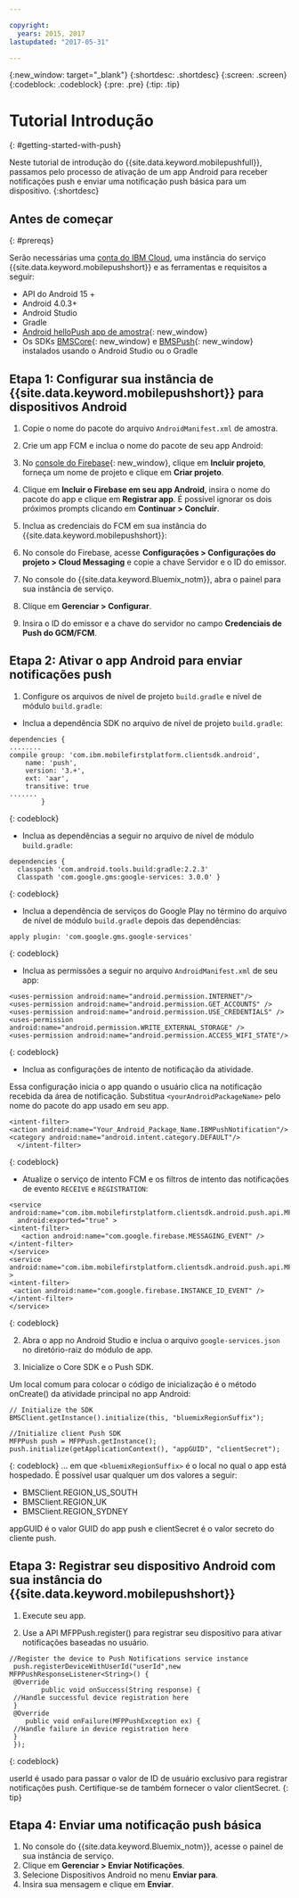 ```yaml
---

copyright:
  years: 2015, 2017
lastupdated: "2017-05-31"

---
```


{:new_window: target="_blank"}
{:shortdesc: .shortdesc}
{:screen: .screen}
{:codeblock: .codeblock}
{:pre: .pre}
{:tip: .tip}

# Tutorial Introdução
{: #getting-started-with-push}

Neste tutorial de introdução do {{site.data.keyword.mobilepushfull}}, passamos pelo processo de ativação de um app Android para receber notificações push e enviar uma notificação push básica para um dispositivo.
{:shortdesc}

<div id="prerequisites"></div>

## Antes de começar
{: #prereqs}

Serão necessárias uma [conta do IBM Cloud](https://console.bluemix.net/registration/), uma instância do
serviço {{site.data.keyword.mobilepushshort}} e as ferramentas e requisitos a seguir:

  * API do Android 15 +
  * Android 4.0.3+
  * Android Studio
  * Gradle
  * [Android helloPush app de amostra](https://github.com/ibm-bluemix-mobile-services/bms-samples-android-hellopush){: new_window}
  * Os SDKs [BMSCore](https://github.com/ibm-bluemix-mobile-services/bms-clientsdk-android-core){: new_window} e
[BMSPush](https://github.com/ibm-bluemix-mobile-services/bms-clientsdk-android-push){: new_window} instalados usando
o Android Studio ou o Gradle

## Etapa 1: Configurar sua instância de {{site.data.keyword.mobilepushshort}} para dispositivos Android

1. Copie o nome do pacote do arquivo `AndroidManifest.xml` de amostra.

2. Crie um app FCM e inclua o nome do pacote de seu app Android:
  1. No [console do Firebase](https://console.firebase.google.com){: new_window}, clique em **Incluir projeto**, forneça um
nome de projeto e clique em **Criar projeto**.
  2. Clique em **Incluir o Firebase em seu app Android**, insira o nome do pacote do app e clique em **Registrar app**. É possível ignorar os
dois próximos prompts clicando em **Continuar > Concluir**. 

3. Inclua as credenciais do FCM em sua instância do {{site.data.keyword.mobilepushshort}}:
  1. No console do Firebase, acesse **Configurações > Configurações do projeto > Cloud Messaging** e copie a chave Servidor e o ID do emissor.
  2. No console do {{site.data.keyword.Bluemix_notm}}, abra o painel para sua instância de serviço.
  3. Clique em **Gerenciar > Configurar**.
  4. Insira o ID do emissor e a chave do servidor no campo **Credenciais de Push do GCM/FCM**.

## Etapa 2: Ativar o app Android para enviar notificações push

1. Configure os arquivos de nível de projeto `build.gradle` e nível de módulo `build.gradle`:

  * Inclua a dependência SDK no arquivo de nível de projeto `build.gradle`:
  
  ```
  dependencies {
  ........
  compile group: 'com.ibm.mobilefirstplatform.clientsdk.android',
      name: 'push',
      version: '3.+',
      ext: 'aar',
      transitive: true
  .......
	      }
  ```
  {: codeblock}

  * Inclua as dependências a seguir no arquivo de nível de módulo `build.gradle`:
  
  ```
  dependencies {
    classpath 'com.android.tools.build:gradle:2.2.3'
    Classpath 'com.google.gms:google-services: 3.0.0' }
  ```
  {: codeblock}
  
  * Inclua a dependência de serviços do Google Play no término do arquivo de nível de módulo `build.gradle` depois das dependências:
  
  ```
  apply plugin: 'com.google.gms.google-services'
  ```
  {: codeblock}
  
  * Inclua as permissões a seguir no arquivo `AndroidManifest.xml` de seu app:
  
  ```
  <uses-permission android:name="android.permission.INTERNET"/>
<uses-permission android:name="android.permission.GET_ACCOUNTS" />
<uses-permission android:name="android.permission.USE_CREDENTIALS" />
<uses-permission android:name="android.permission.WRITE_EXTERNAL_STORAGE" />
<uses-permission android:name="android.permission.ACCESS_WIFI_STATE"/>
  ```
  {: codeblock}
  
  * Inclua as configurações de intento de notificação da atividade. 
  
  Essa configuração inicia o app quando o usuário clica na notificação recebida da área de notificação. Substitua
  `<yourAndroidPackageName>` pelo nome do pacote do app usado em seu app.
  
  ```
  <intent-filter>
  <action android:name="Your_Android_Package_Name.IBMPushNotification"/>
  <category android:name="android.intent.category.DEFAULT"/>
 	</intent-filter>
  ```
  {: codeblock}
  
  * Atualize o serviço de intento FCM e os filtros de intento das notificações de evento `RECEIVE` e `REGISTRATION`:
  
  ```
  <service android:name="com.ibm.mobilefirstplatform.clientsdk.android.push.api.MFPPushIntentService"
    android:exported="true" >
  <intent-filter>
     <action android:name="com.google.firebase.MESSAGING_EVENT" />
  </intent-filter>
  </service>
  <service
  android:name="com.ibm.mobilefirstplatform.clientsdk.android.push.api.MFPPush"android:exported="true" >
  <intent-filter>
   <action android:name="com.google.firebase.INSTANCE_ID_EVENT" />
  </intent-filter>
  </service>
  ```
  {: codeblock}
  
2. Abra o app no Android Studio e inclua o arquivo `google-services.json` no diretório-raiz do módulo de app.

3. Inicialize o Core SDK e o Push SDK. 

Um local comum para colocar o código de inicialização é o método onCreate() da atividade principal no app Android:

```
// Initialize the SDK
BMSClient.getInstance().initialize(this, "bluemixRegionSuffix");

//Initialize client Push SDK
MFPPush push = MFPPush.getInstance();
push.initialize(getApplicationContext(), "appGUID", "clientSecret");
```
{: codeblock}
... em que `<bluemixRegionSuffix>` é o local no qual o app está hospedado. É possível usar qualquer um dos valores a seguir:

  * BMSClient.REGION_US_SOUTH
  * BMSClient.REGION_UK
  * BMSClient.REGION_SYDNEY

appGUID é o valor GUID do app push e clientSecret é o valor secreto do cliente push. 

## Etapa 3: Registrar seu dispositivo Android com sua instância do {{site.data.keyword.mobilepushshort}}

1. Execute seu app.

2. Use a API MFPPush.register() para registrar seu dispositivo para ativar notificações baseadas no usuário.

```
//Register the device to Push Notifications service instance
 push.registerDeviceWithUserId("userId",new MFPPushResponseListener<String>() {
 @Override
    	public void onSuccess(String response) {
 //Handle successful device registration here
 }
 @Override
    public void onFailure(MFPPushException ex) {
 //Handle failure in device registration here
 }
 });
 ```
 {: codeblock}
 
 
 userId é usado para passar o valor de ID de usuário exclusivo para registrar notificações push. Certifique-se de também fornecer o valor clientSecret.
 {: tip}
 
 ## Etapa 4: Enviar uma notificação push básica
 
 1. No console do {{site.data.keyword.Bluemix_notm}}, acesse o painel de sua instância de serviço.
 2. Clique em **Gerenciar > Enviar Notificações**.
 3. Selecione Dispositivos Android no menu **Enviar para**.
 4. Insira sua mensagem e clique em **Enviar**. 
 
